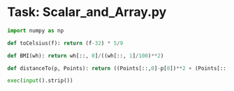 
# Task: Scalar_and_Array.py

``` py
import numpy as np

def toCelsius(f): return (f-32) * 5/9

def BMI(wh): return wh[::, 0]/((wh[::, 1]/100)**2)

def distanceTo(p, Points): return ((Points[::,0]-p[0])**2 + (Points[::, 1]-p[1])**2)**0.5

exec(input().strip())
```
    